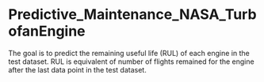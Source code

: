 # Predictive_Maintenance_NASA_TurbofanEngine
The goal is to predict the remaining useful life (RUL) of each engine in the test dataset. RUL is equivalent of number of flights remained for the engine after the last data point in the test dataset.
